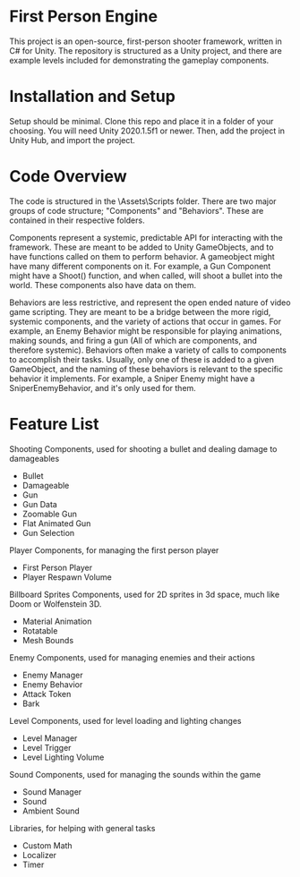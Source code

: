 # First Person Engine
This project is an open-source, first-person shooter framework, written in C# for Unity.
The repository is structured as a Unity project, and there are example levels included for demonstrating the gameplay components.

# Installation and Setup
Setup should be minimal. Clone this repo and place it in a folder of your choosing. You will need Unity 2020.1.5f1 or newer.
Then, add the project in Unity Hub, and import the project.

# Code Overview
The code is structured in the \Assets\Scripts folder. There are two major groups of code structure; "Components" and "Behaviors". These are contained in their respective folders.

Components represent a systemic, predictable API for interacting with the framework. These are meant to be added to Unity GameObjects, and to have functions called on them to perform behavior. A gameobject might have many different components on it. For example, a Gun Component might have a Shoot() function, and when called, will shoot a bullet into the world. These components also have data on them.

Behaviors are less restrictive, and represent the open ended nature of video game scripting. They are meant to be a bridge between the more rigid, systemic components, and the variety of actions that occur in games. For example, an Enemy Behavior might be responsible for playing animations, making sounds, and firing a gun (All of which are components, and therefore systemic). Behaviors often make a variety of calls to components to accomplish their tasks. Usually, only one of these is added to a given GameObject, and the naming of these behaviors is relevant to the specific behavior it implements. For example, a Sniper Enemy might have a SniperEnemyBehavior, and it's only used for them.

# Feature List
Shooting Components, used for shooting a bullet and dealing damage to damageables
* Bullet
* Damageable
* Gun
* Gun Data
* Zoomable Gun
* Flat Animated Gun
* Gun Selection

Player Components, for managing the first person player
* First Person Player
* Player Respawn Volume

Billboard Sprites Components, used for 2D sprites in 3d space, much like Doom or Wolfenstein 3D.
* Material Animation
* Rotatable
* Mesh Bounds

Enemy Components, used for managing enemies and their actions
* Enemy Manager
* Enemy Behavior
* Attack Token
* Bark

Level Components, used for level loading and lighting changes
* Level Manager
* Level Trigger
* Level Lighting Volume

Sound Components, used for managing the sounds within the game
* Sound Manager
* Sound
* Ambient Sound

Libraries, for helping with general tasks
* Custom Math
* Localizer
* Timer
